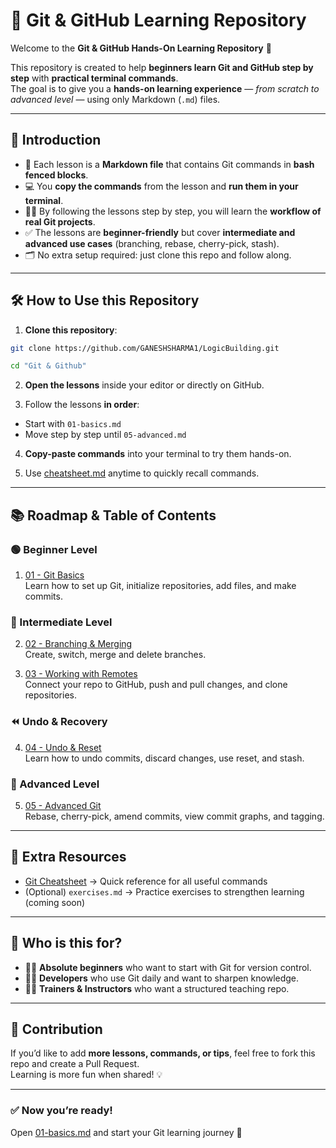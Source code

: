 # 🚀 Git & GitHub Learning Repository

Welcome to the **Git & GitHub Hands-On Learning Repository** 🎉

This repository is created to help **beginners learn Git and GitHub step by step** with **practical terminal commands**.  
The goal is to give you a **hands-on learning experience** — _from scratch to advanced level_ — using only Markdown (`.md`) files.

---

## 📢 Introduction

- 📝 Each lesson is a **Markdown file** that contains Git commands in **bash fenced blocks**.
- 💻 You **copy the commands** from the lesson and **run them in your terminal**.
- 🧑‍💻 By following the lessons step by step, you will learn the **workflow of real Git projects**.
- ✅ The lessons are **beginner-friendly** but cover **intermediate and advanced use cases** (branching, rebase, cherry-pick, stash).
- 🗂️ No extra setup required: just clone this repo and follow along.

---

## 🛠️ How to Use this Repository

1. **Clone this repository**:

```bash
git clone https://github.com/GANESHSHARMA1/LogicBuilding.git

cd "Git & Github"
```

2. **Open the lessons** inside your editor or directly on GitHub.

3. Follow the lessons **in order**:

- Start with `01-basics.md`
- Move step by step until `05-advanced.md`

4. **Copy-paste commands** into your terminal to try them hands-on.

5. Use [cheatsheet.md](./cheatsheet.md) anytime to quickly recall commands.

---

## 📚 Roadmap & Table of Contents

### 🟢 Beginner Level

1. [01 - Git Basics](./01-basics.md)  
   Learn how to set up Git, initialize repositories, add files, and make commits.

### 🌿 Intermediate Level

2. [02 - Branching & Merging](./02-branching.md)  
   Create, switch, merge and delete branches.

3. [03 - Working with Remotes](./03-remote.md)  
   Connect your repo to GitHub, push and pull changes, and clone repositories.

### ⏪ Undo & Recovery

4. [04 - Undo & Reset](./04-undo-reset.md)  
   Learn how to undo commits, discard changes, use reset, and stash.

### 🔧 Advanced Level

5. [05 - Advanced Git](./05-advanced.md)  
   Rebase, cherry-pick, amend commits, view commit graphs, and tagging.

---

## 📌 Extra Resources

- [Git Cheatsheet](./cheatsheet.md) → Quick reference for all useful commands
- (Optional) `exercises.md` → Practice exercises to strengthen learning (coming soon)

---

## 🎯 Who is this for?

- 👩‍💻 **Absolute beginners** who want to start with Git for version control.
- 👨‍💻 **Developers** who use Git daily and want to sharpen knowledge.
- 🧑‍🏫 **Trainers & Instructors** who want a structured teaching repo.

---

## 🎉 Contribution

If you’d like to add **more lessons, commands, or tips**, feel free to fork this repo and create a Pull Request.  
Learning is more fun when shared! 💡

---

### ✅ Now you’re ready!

Open [01-basics.md](./01-basics.md) and start your Git learning journey 🚀
